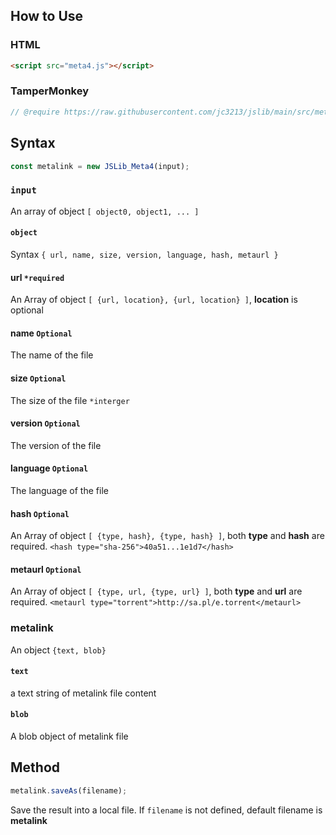 ## How to Use
### HTML
```HTML
<script src="meta4.js"></script>
```
### TamperMonkey
```javascript
// @require https://raw.githubusercontent.com/jc3213/jslib/main/src/meta4.js
```
## Syntax
```javascript
const metalink = new JSLib_Meta4(input);
```
### `input`
An array of object `[ object0, object1, ... ]`
#### `object`
Syntax `{ url, name, size, version, language, hash, metaurl }`
#### url `*required`
An Array of object `[ {url, location}, {url, location} ]`, **location** is optional
#### name `Optional`
The name of the file
#### size `Optional`
The size of the file `*interger`
#### version `Optional`
The version of the file
#### language `Optional`
The language of the file
#### hash `Optional`
An Array of object `[ {type, hash}, {type, hash} ]`, both **type** and **hash** are required. `<hash type="sha-256">40a51...1e1d7</hash>`
#### metaurl `Optional`
An Array of object `[ {type, url, {type, url} ]`, both **type** and **url** are required. `<metaurl type="torrent">http://sa.pl/e.torrent</metaurl>`
### metalink
An object `{text, blob}`
#### `text`
a text string of metalink file content
#### `blob`
A blob object of metalink file
## Method
```javascript
metalink.saveAs(filename);
```
Save the result into a local file. If `filename` is not defined, default filename is **metalink**
